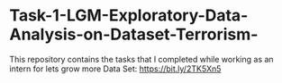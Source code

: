 # Task-1-LGM-Exploratory-Data-Analysis-on-Dataset-Terrorism-
This repository contains the tasks that I completed while working as an intern for lets grow more
Data Set: https://bit.ly/2TK5Xn5 
